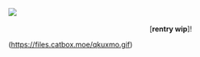 ![](https://files.catbox.moe/bwvjac.gif)
                                                        [**rentry wip**]!

(https://files.catbox.moe/qkuxmo.gif)
